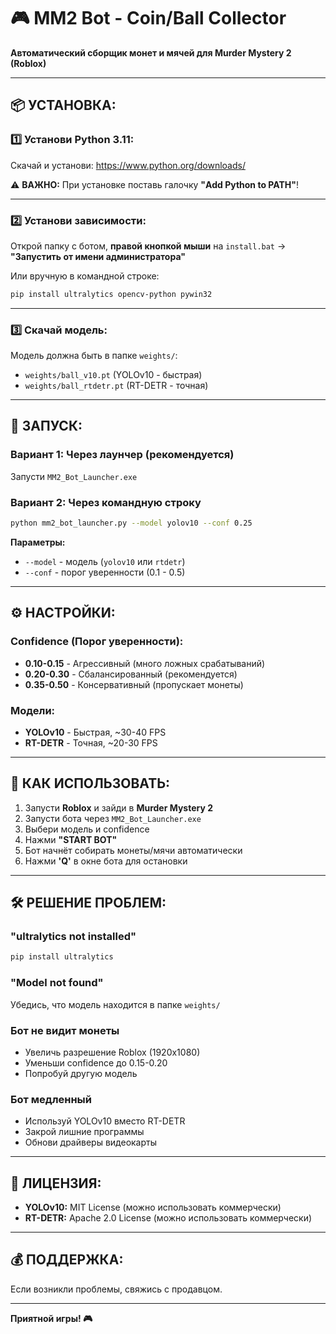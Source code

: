 # 🎮 MM2 Bot - Coin/Ball Collector

**Автоматический сборщик монет и мячей для Murder Mystery 2 (Roblox)**

---

## 📦 **УСТАНОВКА:**

### **1️⃣ Установи Python 3.11:**

Скачай и установи: https://www.python.org/downloads/

⚠️ **ВАЖНО:** При установке поставь галочку **"Add Python to PATH"**!

---

### **2️⃣ Установи зависимости:**

Открой папку с ботом, **правой кнопкой мыши** на `install.bat` → **"Запустить от имени администратора"**

Или вручную в командной строке:
```bash
pip install ultralytics opencv-python pywin32
```

---

### **3️⃣ Скачай модель:**

Модель должна быть в папке `weights/`:
- `weights/ball_v10.pt` (YOLOv10 - быстрая)
- `weights/ball_rtdetr.pt` (RT-DETR - точная)

---

## 🚀 **ЗАПУСК:**

### **Вариант 1: Через лаунчер (рекомендуется)**

Запусти `MM2_Bot_Launcher.exe`

### **Вариант 2: Через командную строку**

```bash
python mm2_bot_launcher.py --model yolov10 --conf 0.25
```

**Параметры:**
- `--model` - модель (`yolov10` или `rtdetr`)
- `--conf` - порог уверенности (0.1 - 0.5)

---

## ⚙️ **НАСТРОЙКИ:**

### **Confidence (Порог уверенности):**
- **0.10-0.15** - Агрессивный (много ложных срабатываний)
- **0.20-0.30** - Сбалансированный (рекомендуется)
- **0.35-0.50** - Консервативный (пропускает монеты)

### **Модели:**
- **YOLOv10** - Быстрая, ~30-40 FPS
- **RT-DETR** - Точная, ~20-30 FPS

---

## 🎯 **КАК ИСПОЛЬЗОВАТЬ:**

1. Запусти **Roblox** и зайди в **Murder Mystery 2**
2. Запусти бота через `MM2_Bot_Launcher.exe`
3. Выбери модель и confidence
4. Нажми **"START BOT"**
5. Бот начнёт собирать монеты/мячи автоматически
6. Нажми **'Q'** в окне бота для остановки

---

## 🛠️ **РЕШЕНИЕ ПРОБЛЕМ:**

### **"ultralytics not installed"**
```bash
pip install ultralytics
```

### **"Model not found"**
Убедись, что модель находится в папке `weights/`

### **Бот не видит монеты**
- Увеличь разрешение Roblox (1920x1080)
- Уменьши confidence до 0.15-0.20
- Попробуй другую модель

### **Бот медленный**
- Используй YOLOv10 вместо RT-DETR
- Закрой лишние программы
- Обнови драйверы видеокарты

---

## 📄 **ЛИЦЕНЗИЯ:**

- **YOLOv10:** MIT License (можно использовать коммерчески)
- **RT-DETR:** Apache 2.0 License (можно использовать коммерчески)

---

## 💰 **ПОДДЕРЖКА:**

Если возникли проблемы, свяжись с продавцом.

---

**Приятной игры! 🎮**

